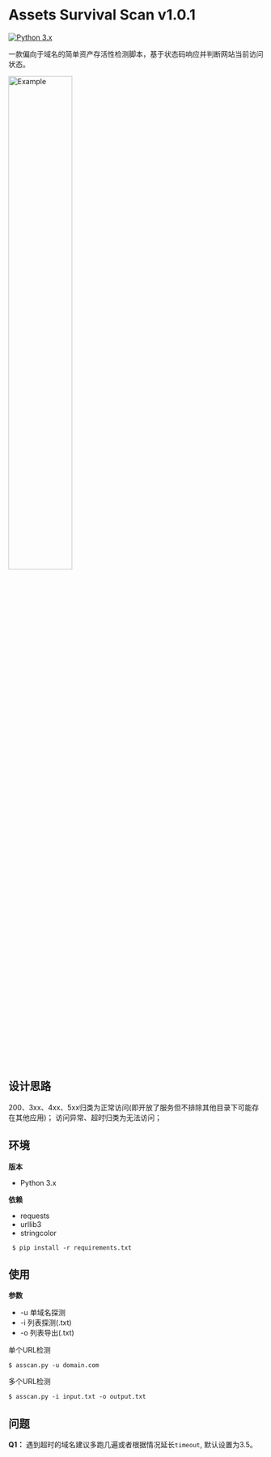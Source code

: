 # Assets Survival Scan v1.0.1

[![Python 3.x](https://img.shields.io/badge/python-3.x-g.svg)](https://github.com/helGayhub233/ASscan)

一款偏向于域名的简单资产存活性检测脚本，基于状态码响应并判断网站当前访问状态。

<img src="https://github.com/helGayhub233/ASscan/blob/master/images/WX20200324-163634%402x.png" alt="Example" width="50%" height="50%" />

## 设计思路

200、3xx、4xx、5xx归类为正常访问(即开放了服务但不排除其他目录下可能存在其他应用)；
访问异常、超时归类为无法访问；

## 环境

**版本**

- Python 3.x

**依赖**

- requests
- urllib3
- stringcolor

```
 $ pip install -r requirements.txt
```

## 使用

**参数**

- -u 单域名探测
- -i 列表探测(.txt)
- -o 列表导出(.txt)

单个URL检测
```
$ asscan.py -u domain.com
```

多个URL检测
```
$ asscan.py -i input.txt -o output.txt
```
## 问题

**Q1：** 遇到超时的域名建议多跑几遍或者根据情况延长`timeout`, 默认设置为3.5。






